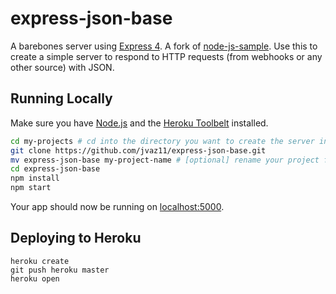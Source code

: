# express-json-base

A barebones server using [Express 4](http://expressjs.com/). A fork of [node-js-sample](https://github.com/heroku/node-js-sample). Use this to create a simple server to respond to HTTP requests (from webhooks or any other source) with JSON.

## Running Locally

Make sure you have [Node.js](http://nodejs.org/) and the [Heroku Toolbelt](https://toolbelt.heroku.com/) installed.

```sh
cd my-projects # cd into the directory you want to create the server in
git clone https://github.com/jvaz11/express-json-base.git
mv express-json-base my-project-name # [optional] rename your project from express-json-base to whatever you want 
cd express-json-base
npm install
npm start
```

Your app should now be running on [localhost:5000](http://localhost:5000/).

## Deploying to Heroku

```
heroku create
git push heroku master
heroku open
```
